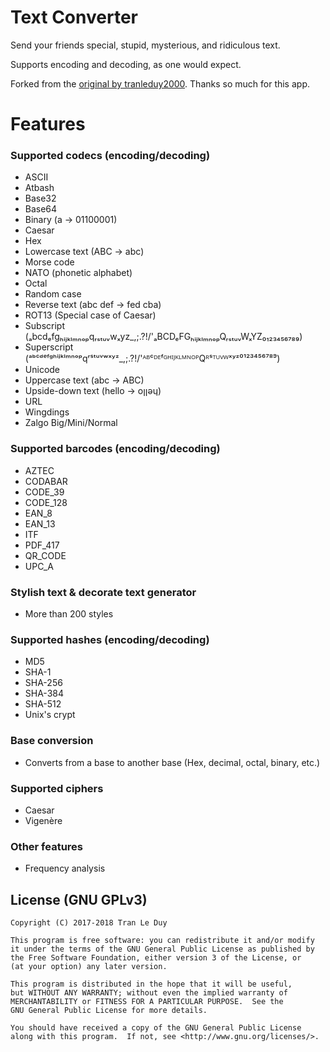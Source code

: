 # Text Converter
Send your friends special, stupid, mysterious, and ridiculous text.

Supports encoding and decoding, as one would expect.

Forked from the [original by tranleduy2000](https://github.com/tranleduy2000/text_converter). Thanks so much for this app.

# Features
### Supported codecs (encoding/decoding)
- ASCII
- Atbash
- Base32
- Base64
- Binary (a -> 01100001)
- Caesar
- Hex
- Lowercase text (ABC -> abc)
- Morse code
- NATO (phonetic alphabet)
- Octal
- Random case
- Reverse text (abc def -> fed cba)
- ROT13 (Special case of Caesar)
- Subscript (ₐbcdₑfgₕᵢⱼₖₗₘₙₒₚqᵣₛₜᵤᵥwₓyz_,;.?!/\'ₐBCDₑFGₕᵢⱼₖₗₘₙₒₚQᵣₛₜᵤᵥWₓYZ₀₁₂₃₄₅₆₇₈₉)
- Superscript (ᵃᵇᶜᵈᵉᶠᵍʰⁱʲᵏˡᵐⁿᵒᵖqʳˢᵗᵘᵛʷˣʸᶻ_,;.?!/\'ᴬᴮᶜᴰᴱᶠᴳᴴᴵᴶᴷᴸᴹᴺᴼᴾQᴿˢᵀᵁⱽᵂˣʸᶻ⁰¹²³⁴⁵⁶⁷⁸⁹)
- Unicode
- Uppercase text (abc -> ABC)
- Upside-down text (hello -> oןןǝɥ)
- URL
- Wingdings
- Zalgo Big/Mini/Normal

### Supported barcodes (encoding/decoding)
- AZTEC
- CODABAR
- CODE_39
- CODE_128
- EAN_8
- EAN_13
- ITF
- PDF_417
- QR_CODE
- UPC_A

### Stylish text & decorate text generator
- More than 200 styles

### Supported hashes (encoding/decoding)
- MD5
- SHA-1
- SHA-256
- SHA-384
- SHA-512
- Unix's crypt

### Base conversion
- Converts from a base to another base (Hex, decimal, octal, binary, etc.)

### Supported ciphers
- Caesar
- Vigenère

### Other features
- Frequency analysis

## License (GNU GPLv3)

    Copyright (C) 2017-2018 Tran Le Duy

    This program is free software: you can redistribute it and/or modify
    it under the terms of the GNU General Public License as published by
    the Free Software Foundation, either version 3 of the License, or
    (at your option) any later version.

    This program is distributed in the hope that it will be useful,
    but WITHOUT ANY WARRANTY; without even the implied warranty of
    MERCHANTABILITY or FITNESS FOR A PARTICULAR PURPOSE.  See the
    GNU General Public License for more details.

    You should have received a copy of the GNU General Public License
    along with this program.  If not, see <http://www.gnu.org/licenses/>.
